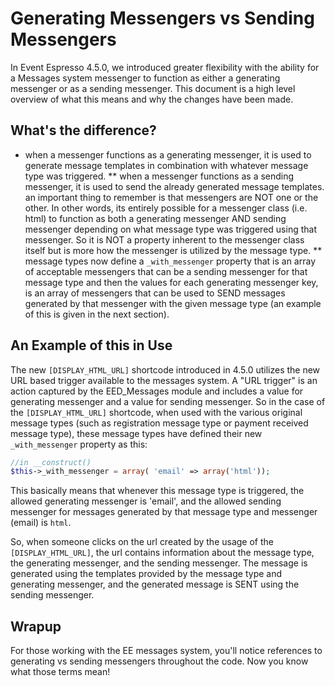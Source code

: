 # Generating Messengers vs Sending Messengers

In Event Espresso 4.5.0, we introduced greater flexibility with the ability for a Messages system messenger to function as either a generating messenger or as a sending messenger.  This document is a high level overview of what this means and why the changes have been made.

## What's the difference?

* when a messenger functions as a generating messenger, it is used to generate message templates in combination with whatever message type was triggered.
** when a messenger functions as a sending messenger, it is used to send the already generated message templates.
an important thing to remember is that messengers are NOT one or the other.  In other words, its entirely possible for a messenger class (i.e. html) to function as both a generating messenger AND sending messenger depending on what message type was triggered using that messenger.  So it is NOT a property inherent to the messenger class itself but is more how the messenger is utilized by the message type.
** message types now define a `_with_messenger` property that is an array of acceptable messengers that can be a sending messenger for that message type and then the values for each generating messenger key, is an array of messengers that can be used to SEND messages generated by that messenger with the given message type (an example of this is given in the next section).

## An Example of this in Use

The new `[DISPLAY_HTML_URL]` shortcode introduced in 4.5.0 utilizes the new URL based trigger available to the messages system.  A "URL trigger" is an action captured by the EED_Messages module and includes a value for generating messenger and a value for sending messenger.  So in the case of the `[DISPLAY_HTML_URL]` shortcode, when used with the various original message types (such as registration message type or payment received message type), these message types have defined their new `_with_messenger` property as this:

```php
//in __construct()
$this->_with_messenger = array( 'email' => array('html'));
```

This basically means that whenever this message type is triggered, the allowed generating messenger is 'email', and the allowed sending messenger for messages generated by that message type and messenger (email) is `html`.

So, when someone clicks on the url created by the usage of the `[DISPLAY_HTML_URL]`, the url contains information about the message type, the generating messenger, and the sending messenger.  The message is generated using the templates provided by the message type and generating messenger, and the generated message is SENT using the sending messenger.

## Wrapup

For those working with the EE messages system, you'll notice references to generating vs sending messengers throughout the code.  Now you know what those terms mean!